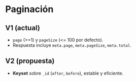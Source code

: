 # Paginación

## V1 (actual)

- `page` (>=1) y `pageSize` (<= 100 por defecto).
- Respuesta incluye `meta.page`, `meta.pageSize`, `meta.total`.

## V2 (propuesta)

- **Keyset** sobre `_id` (`after`, `before`), estable y eficiente.
